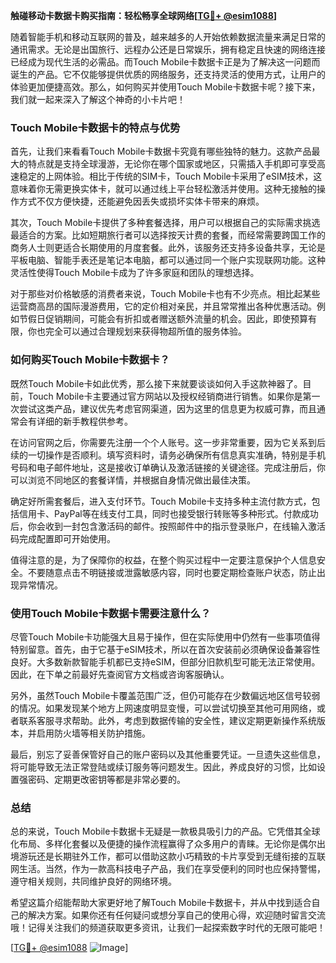 **触碰移动卡数据卡购买指南：轻松畅享全球网络[[TG💪+ @esim1088](https://t.me/s/esim1088)]**

随着智能手机和移动互联网的普及，越来越多的人开始依赖数据流量来满足日常的通讯需求。无论是出国旅行、远程办公还是日常娱乐，拥有稳定且快速的网络连接已经成为现代生活的必需品。而Touch Mobile卡数据卡正是为了解决这一问题而诞生的产品。它不仅能够提供优质的网络服务，还支持灵活的使用方式，让用户的体验更加便捷高效。那么，如何购买并使用Touch Mobile卡数据卡呢？接下来，我们就一起来深入了解这个神奇的小卡片吧！

### Touch Mobile卡数据卡的特点与优势

首先，让我们来看看Touch Mobile卡数据卡究竟有哪些独特的魅力。这款产品最大的特点就是支持全球漫游，无论你在哪个国家或地区，只需插入手机即可享受高速稳定的上网体验。相比于传统的SIM卡，Touch Mobile卡采用了eSIM技术，这意味着你无需更换实体卡，就可以通过线上平台轻松激活并使用。这种无接触的操作方式不仅方便快捷，还能避免因丢失或损坏实体卡带来的麻烦。

其次，Touch Mobile卡提供了多种套餐选择，用户可以根据自己的实际需求挑选最适合的方案。比如短期旅行者可以选择按天计费的套餐，而经常需要跨国工作的商务人士则更适合长期使用的月度套餐。此外，该服务还支持多设备共享，无论是平板电脑、智能手表还是笔记本电脑，都可以通过同一个账户实现联网功能。这种灵活性使得Touch Mobile卡成为了许多家庭和团队的理想选择。

对于那些对价格敏感的消费者来说，Touch Mobile卡也有不少亮点。相比起某些运营商高昂的国际漫游费用，它的定价相对亲民，并且常常推出各种优惠活动。例如节假日促销期间，可能会有折扣或者赠送额外流量的机会。因此，即使预算有限，你也完全可以通过合理规划来获得物超所值的服务体验。

### 如何购买Touch Mobile卡数据卡？

既然Touch Mobile卡如此优秀，那么接下来就要谈谈如何入手这款神器了。目前，Touch Mobile卡主要通过官方网站以及授权经销商进行销售。如果你是第一次尝试这类产品，建议优先考虑官网渠道，因为这里的信息更为权威可靠，而且通常会有详细的新手教程供参考。

在访问官网之后，你需要先注册一个个人账号。这一步非常重要，因为它关系到后续的一切操作是否顺利。填写资料时，请务必确保所有信息真实准确，特别是手机号码和电子邮件地址，这是接收订单确认及激活链接的关键途径。完成注册后，你可以浏览不同地区的套餐详情，并根据自身情况做出最佳决策。

确定好所需套餐后，进入支付环节。Touch Mobile卡支持多种主流付款方式，包括信用卡、PayPal等在线支付工具，同时也接受银行转账等多种形式。付款成功后，你会收到一封包含激活码的邮件。按照邮件中的指示登录账户，在线输入激活码完成配置即可开始使用。

值得注意的是，为了保障你的权益，在整个购买过程中一定要注意保护个人信息安全。不要随意点击不明链接或泄露敏感内容，同时也要定期检查账户状态，防止出现异常情况。

### 使用Touch Mobile卡数据卡需要注意什么？

尽管Touch Mobile卡功能强大且易于操作，但在实际使用中仍然有一些事项值得特别留意。首先，由于它基于eSIM技术，所以在首次安装前必须确保设备兼容性良好。大多数新款智能手机都已支持eSIM，但部分旧款机型可能无法正常使用。因此，在下单之前最好先查阅官方文档或咨询客服确认。

另外，虽然Touch Mobile卡覆盖范围广泛，但仍可能存在少数偏远地区信号较弱的情况。如果发现某个地方上网速度明显变慢，可以尝试切换至其他可用网络，或者联系客服寻求帮助。此外，考虑到数据传输的安全性，建议定期更新操作系统版本，并启用防火墙等相关防护措施。

最后，别忘了妥善保管好自己的账户密码以及其他重要凭证。一旦遗失这些信息，将可能导致无法正常登陆或续订服务等问题发生。因此，养成良好的习惯，比如设置强密码、定期更改密钥等都是非常必要的。

### 总结

总的来说，Touch Mobile卡数据卡无疑是一款极具吸引力的产品。它凭借其全球化布局、多样化套餐以及便捷的操作流程赢得了众多用户的青睐。无论你是偶尔出境游玩还是长期驻外工作，都可以借助这款小巧精致的卡片享受到无缝衔接的互联网生活。当然，作为一款高科技电子产品，我们在享受便利的同时也应保持警惕，遵守相关规则，共同维护良好的网络环境。

希望这篇介绍能帮助大家更好地了解Touch Mobile卡数据卡，并从中找到适合自己的解决方案。如果你还有任何疑问或想分享自己的使用心得，欢迎随时留言交流哦！记得关注我们的频道获取更多资讯，让我们一起探索数字时代的无限可能吧！

[[TG💪+ @esim1088](https://t.me/s/esim1088) ![Image](https://i.postimg.cc/4NQfJmqS/Snipaste-2025-05-13-00-14-12.png)]